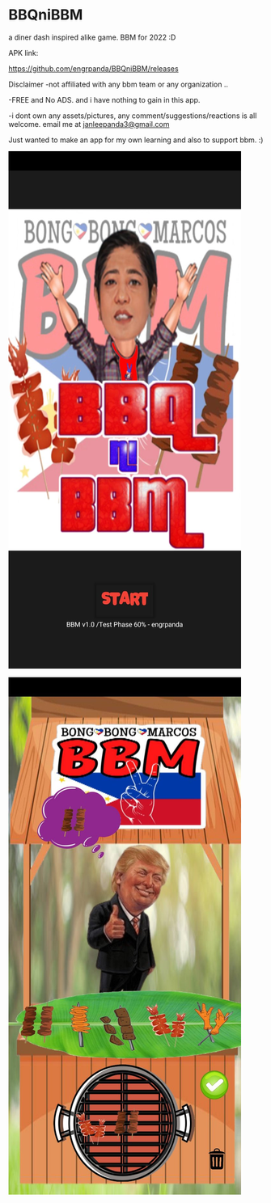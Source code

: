 # BBQniBBM
a diner dash inspired alike game. BBM for 2022 :D

APK link:

https://github.com/engrpanda/BBQniBBM/releases

Disclaimer
-not affiliated with any bbm team or any organization ..

-FREE and No ADS. and i have nothing to gain in this app.

-i dont own any assets/pictures, any comment/suggestions/reactions is all welcome. email me at janleepanda3@gmail.com

Just wanted to make an app for my own learning and also to support bbm. :)


![screen1](https://github.com/engrpanda/BBQniBBM/blob/main/SS/2.jpg)

![screen1](https://github.com/engrpanda/BBQniBBM/blob/main/SS/1.jpg)



